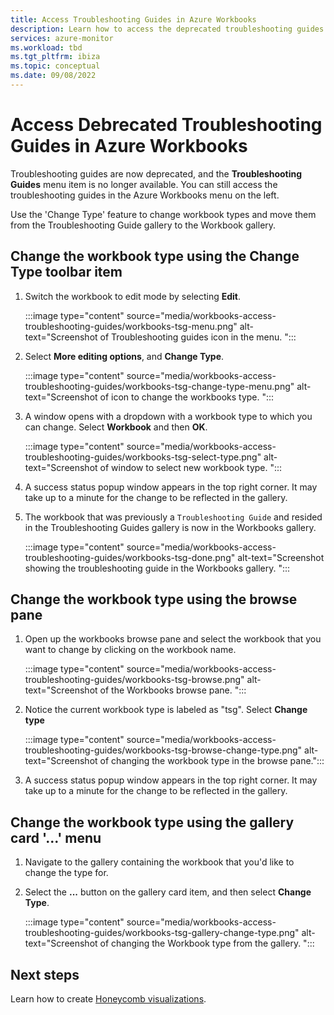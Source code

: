 ```yaml
---
title: Access Troubleshooting Guides in Azure Workbooks
description: Learn how to access the deprecated troubleshooting guides in Azure Workbooks.
services: azure-monitor
ms.workload: tbd
ms.tgt_pltfrm: ibiza
ms.topic: conceptual
ms.date: 09/08/2022
---
```


# Access Debrecated Troubleshooting Guides in Azure Workbooks

Troubleshooting guides are now deprecated, and the **Troubleshooting Guides** menu item is no longer available. You can still access the troubleshooting guides in the Azure Workbooks menu on the left. 

Use the 'Change Type' feature to change workbook types and move them from the Troubleshooting Guide gallery to the Workbook gallery.

## Change the workbook type using the Change Type toolbar item

1. Switch the workbook to edit mode by selecting **Edit**.

    :::image type="content" source="media/workbooks-access-troubleshooting-guides/workbooks-tsg-menu.png" alt-text="Screenshot of Troubleshooting guides icon in the menu. ":::

1. Select **More editing options**, and **Change Type**. 

    :::image type="content" source="media/workbooks-access-troubleshooting-guides/workbooks-tsg-change-type-menu.png" alt-text="Screenshot of icon to change the workbooks type. ":::

1. A window opens with a dropdown with a workbook type to which you can change. Select **Workbook** and then **OK**. 

    :::image type="content" source="media/workbooks-access-troubleshooting-guides/workbooks-tsg-select-type.png" alt-text="Screenshot of window to select new workbook type. ":::

1. A success status popup window appears in the top right corner. It may take up to a minute for the change to be reflected in the gallery.

1. The workbook that was previously a `Troubleshooting Guide` and resided in the Troubleshooting Guides gallery is now in the Workbooks gallery.

    :::image type="content" source="media/workbooks-access-troubleshooting-guides/workbooks-tsg-done.png" alt-text="Screenshot showing the troubleshooting guide in the Workbooks gallery. ":::


## Change the workbook type using the browse pane

1. Open up the workbooks browse pane and select the workbook that you want to change by clicking on the workbook name.

    :::image type="content" source="media/workbooks-access-troubleshooting-guides/workbooks-tsg-browse.png" alt-text="Screenshot of the Workbooks browse pane. ":::

1. Notice the current workbook type is labeled as "tsg". Select **Change type** 

    :::image type="content" source="media/workbooks-access-troubleshooting-guides/workbooks-tsg-browse-change-type.png" alt-text="Screenshot of changing the workbook type in the browse pane.":::

1. A success status popup window appears in the top right corner. It may take up to a minute for the change to be reflected in the gallery.
 

## Change the workbook type using the gallery card '...' menu
1. Navigate to the gallery containing the workbook that you'd like to change the type for. 
1. Select the **...** button on the gallery card item, and then select **Change Type**.

    :::image type="content" source="media/workbooks-access-troubleshooting-guides/workbooks-tsg-gallery-change-type.png" alt-text="Screenshot of changing the Workbook type from the gallery. ":::


## Next steps

Learn how to create [Honeycomb visualizations](workbooks-honey-comb.md).
